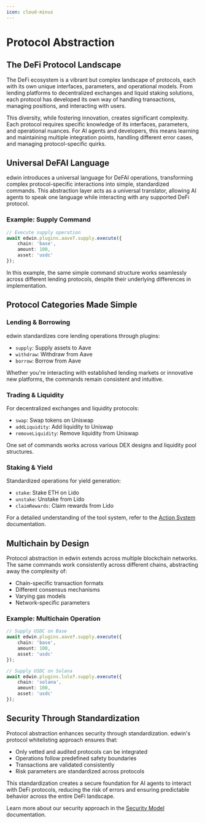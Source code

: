 ```yaml
---
icon: cloud-minus
---
```


# Protocol Abstraction

## The DeFi Protocol Landscape

The DeFi ecosystem is a vibrant but complex landscape of protocols, each with its own unique interfaces, parameters, and operational models. From lending platforms to decentralized exchanges and liquid staking solutions, each protocol has developed its own way of handling transactions, managing positions, and interacting with users.

This diversity, while fostering innovation, creates significant complexity. Each protocol requires specific knowledge of its interfaces, parameters, and operational nuances. For AI agents and developers, this means learning and maintaining multiple integration points, handling different error cases, and managing protocol-specific quirks.

## Universal DeFAI Language

edwin introduces a universal language for DeFAI operations, transforming complex protocol-specific interactions into simple, standardized commands. This abstraction layer acts as a universal translator, allowing AI agents to speak one language while interacting with any supported DeFi protocol.

### Example: Supply Command

```typescript
// Execute supply operation
await edwin.plugins.aave?.supply.execute({
    chain: 'base',
    amount: 100,
    asset: 'usdc'
});
```

In this example, the same simple command structure works seamlessly across different lending protocols, despite their underlying differences in implementation.

## Protocol Categories Made Simple

### Lending & Borrowing
edwin standardizes core lending operations through plugins:
- `supply`: Supply assets to Aave
- `withdraw`: Withdraw from Aave
- `borrow`: Borrow from Aave

Whether you're interacting with established lending markets or innovative new platforms, the commands remain consistent and intuitive.

### Trading & Liquidity
For decentralized exchanges and liquidity protocols:
- `swap`: Swap tokens on Uniswap
- `addLiquidity`: Add liquidity to Uniswap
- `removeLiquidity`: Remove liquidity from Uniswap

One set of commands works across various DEX designs and liquidity pool structures.

### Staking & Yield
Standardized operations for yield generation:
- `stake`: Stake ETH on Lido
- `unstake`: Unstake from Lido
- `claimRewards`: Claim rewards from Lido

For a detailed understanding of the tool system, refer to the [Action System](action-system.md) documentation.

## Multichain by Design

Protocol abstraction in edwin extends across multiple blockchain networks. The same commands work consistently across different chains, abstracting away the complexity of:
- Chain-specific transaction formats
- Different consensus mechanisms
- Varying gas models
- Network-specific parameters

### Example: Multichain Operation

```typescript
// Supply USDC on Base
await edwin.plugins.aave?.supply.execute({
    chain: 'base',
    amount: 100,
    asset: 'usdc'
});

// Supply USDC on Solana
await edwin.plugins.lulo?.supply.execute({
    chain: 'solana',
    amount: 100,
    asset: 'usdc'
});
```

## Security Through Standardization

Protocol abstraction enhances security through standardization. edwin's protocol whitelisting approach ensures that:

- Only vetted and audited protocols can be integrated
- Operations follow predefined safety boundaries
- Transactions are validated consistently
- Risk parameters are standardized across protocols

This standardization creates a secure foundation for AI agents to interact with DeFi protocols, reducing the risk of errors and ensuring predictable behavior across the entire DeFi landscape.

Learn more about our security approach in the [Security Model](security-model.md) documentation.

